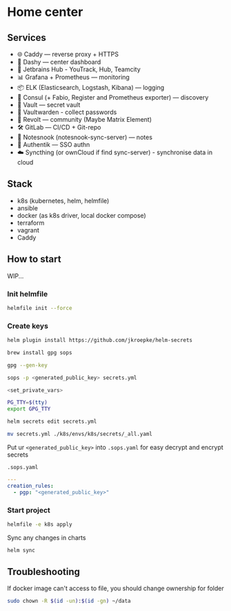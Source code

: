 # Home center

## Services

- 🌐 Caddy — reverse proxy + HTTPS
- 🎯 Dashy — center dashboard
- 🧠 Jetbrains Hub - YouTrack, Hub, Teamcity
- 📊 Grafana + Prometheus — monitoring
- 📦 ELK (Elasticsearch, Logstash, Kibana) — logging
- 🧭 Consul (+ Fabio, Register and Prometheus exporter) — discovery
- 🔑 Vault — secret vault
- 🤫 Vaultwarden - collect passwords
- 💬 Revolt — community (Maybe Matrix Element)
- 🛠 GitLab — CI/CD + Git-repo
- 📝 Notesnook (notesnook-sync-server) — notes
- 🔐 Authentik — SSO authn
- ☁️ Syncthing (or ownCloud if find sync-server) - synchronise data in cloud

## Stack

- k8s (kubernetes, helm, helmfile)
- ansible
- docker (as k8s driver, local docker compose)
- terraform
- vagrant
- Caddy

## How to start

WIP...

### Init helmfile

```bash
helmfile init --force
```

### Create keys

```bash
helm plugin install https://github.com/jkroepke/helm-secrets

brew install gpg sops

gpg --gen-key

sops -p <generated_public_key> secrets.yml

<set_private_vars>

PG_TTY=$(tty)
export GPG_TTY

helm secrets edit secrets.yml

mv secrets.yml ./k8s/envs/k8s/secrets/_all.yaml
```

Put ur `<generated_public_key>` into `.sops.yaml` for easy decrypt and encrypt secrets

`.sops.yaml`
```YAML
---
creation_rules:
  - pgp: "<generated_public_key>"
```

### Start project

```bash
helmfile -e k8s apply
```

Sync any changes in charts

```bash
helm sync
```

## Troubleshooting

If docker image can't access to file, you should change ownership for folder

```bash
sudo chown -R $(id -un):$(id -gn) ~/data
```
